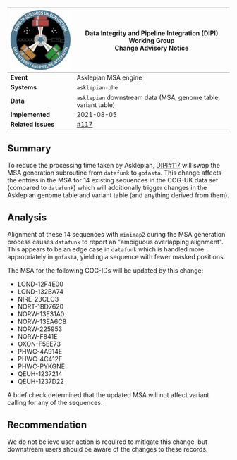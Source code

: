 | <img src="/assets/dipi.png" alt="DIPI Badge" width="150">      | Data Integrity and Pipeline Integration (DIPI) Working Group</br>Change Advisory Notice |
| -------------- | ----------------- |
| **Event**      | Asklepian MSA engine  |
| **Systems**    | `asklepian-phe`  |
| **Data**    | `asklepian` downstream data (MSA, genome table, variant table)  |
| **Implemented**| 2021-08-05 |
| **Related issues** | [#117](https://github.com/COG-UK/dipi-group/issues/117) |

## Summary

To reduce the processing time taken by Asklepian, [DIPI#117](https://github.com/COG-UK/dipi-group/issues/117) will swap the MSA generation subroutine from `datafunk` to `gofasta`.
This change affects the entries in the MSA for 14 existing sequences in the COG-UK data set (compared to `datafunk`) which will additionally trigger changes in the Asklepian genome table and variant table (and anything derived from them).

## Analysis

Alignment of these 14 sequences with `minimap2` during the MSA generation process causes `datafunk` to report an "ambiguous overlapping alignment".
This appears to be an edge case in `datafunk` which is handled more appropriately in `gofasta`, yielding a sequence with fewer masked positions.

The MSA for the following COG-IDs will be updated by this change:

* LOND-12F4E00
* LOND-132BA74
* NIRE-23CEC3
* NORT-1BD7620
* NORW-13E31A0
* NORW-13EA6C8
* NORW-225953
* NORW-F841E
* OXON-F5EE73
* PHWC-4A914E
* PHWC-4C412F
* PHWC-PYKGNE
* QEUH-1237214
* QEUH-1237D22

A brief check determined that the updated MSA will not affect variant calling for any of the sequences.

## Recommendation

We do not believe user action is required to mitigate this change, but downstream users should be aware of the changes to these records.
